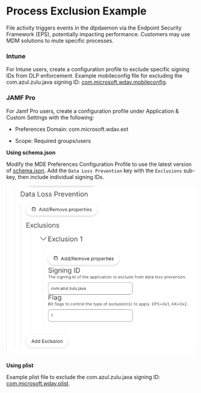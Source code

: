 # Process Exclusion Example
File activity triggers events in the dlpdaemon via the Endpoint Security Framework (EPS), potentially impacting performance. Customers may use MDM solutions to mute specific processes.

### Intune
For Intune users, create a configuration profile to exclude specific signing IDs from DLP enforcement.
Example mobileconfig file for excluding the com.azul.zulu.java signing ID: [com.microsoft.wdav.mobileconfig](./com.microsoft.wdav.mobileconfig).

### JAMF Pro
For Jamf Pro users, create a configuration profile under Application & Custom Settings with the following:
- Preferences Domain: com.microsoft.wdav.ext

- Scope: Required groups/users

**Using schema.json**

Modify the MDE Preferences Configuration Profile to use the latest version of [schema.json](/macos/schema/schema.json). Add the `Data Loss Prevention` key with the `Exclusions` sub-key,  then include individual signing IDs.

![Add Settings in JAMF Pro](JAMF_Pro_DLP_exclusions.png)

**Using plist**

Example plist file to exclude the com.azul.zulu.java signing ID: [com.microsoft.wdav.plist](./com.microsoft.wdav.plist).